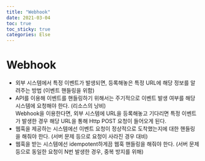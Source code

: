 ```yaml
---
title: "Webhook"
date: 2021-03-04
toc: true
toc_sticky: true
categories: Else
---
```

# Webhook
- 외부 시스템에서 특정 이벤트가 발생되면, 등록해놓은 특정 URL에 해당 정보를 알려주는 방법 (이벤트 핸들링을 위함)
- API를 이용해 이벤트를 핸들링하기 위해서는 주기적으로 이벤트 발생 여부를 해당 시스템에 요청해야 한다. (리소스의 낭비)   
  Webhook을 이용한다면, 외부 시스템에 URL을 등록해놓고 기다리면 특정 이벤트가 발생한 경우 해당 URL을 통해 Http POST 요청이 들어오게 된다.
- 웹훅을 제공하는 시스템에선 이벤트 요청이 정상적으로 도착했는지에 대한 핸들링을 해줘야 한다. (서버 문제 등으로 요청이 사라진 경우 대비)
- 웹훅을 받는 시스템에선 idempotent하게끔 웹훅 핸들링을 해줘야 한다. (서버 문제 등으로 동일한 요청이 N번 발생한 경우, 중복 방지를 위해)